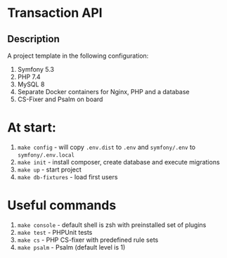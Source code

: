 # Transaction API

## Description

A project template in the following configuration:
1. Symfony 5.3
2. PHP 7.4
3. MySQL 8
4. Separate Docker containers for Nginx, PHP and a database
5. CS-Fixer and Psalm on board

# At start:
1. `make config` - will copy `.env.dist` to `.env` and `symfony/.env` to `symfony/.env.local`
2. `make init` - install composer, create database and execute migrations
3. `make up` - start project
4. `make db-fixtures` - load first users

# Useful commands
1. `make console` - default shell is zsh with preinstalled set of plugins
2. `make test` - PHPUnit tests
3. `make cs` - PHP CS-fixer with predefined rule sets
4. `make psalm` - Psalm (default level is 1)



